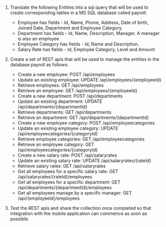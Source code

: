 1. Translate the following Entities into a sql query that will be used to create corresponding tables in a MS SQL database called payroll:
   * Employee has fields - Id, Name, Phone, Address, Date of birth, Joined Date, Department and Employee Category.
   * Department has fields - Id, Name, Description, Manager. A manager is also an employee
   * Employee Category has fields - Id, Name and Description.
   * Salary Rate has fields - Id, Employee Category, Level and Amount
   
2. Create a set of REST apis that will be used to manage the entities in the database payroll as follows:
   * Create a new employee: POST /api/employees
   * Update an existing employee: UPDATE /api/employees/{employeeId}
   * Retrieve employees: GET /api/employees
   * Retrieve an employee: GET /api/employees/{employeeId}
   * Create a new department: POST /api/departments
   * Update an existing department: UPDATE /api/departments/{departmentId}
   * Retrieve departments: GET /api/departments
   * Retrieve an department: GET /api/departments/{departmentId}
   * Create a new employee category: POST /api/employeecategories
   * Update an existing employee category: UPDATE /api/employeecategories/{categoryId}
   * Retrieve employee categories: GET /api/employeecategories
   * Retrieve an employee category: GET /api/employeecategories/{categoryId}
   * Create a new salary rate: POST /api/salaryrates
   * Update an existing salary rate: UPDATE /api/salaryrates/{rateId}
   * Retrieve salary rates: GET /api/salaryrates
   * Get all employees for a specific salary rate: GET /api/salaryrates/{rateId}/employees
   * Get all employees for a specific department: GET /api/departments/{departmentId}/employees
   * Get all employees manage by a specific manager: GET /api/{employeeId}/employees
   
3. Test the REST apis and share the collection once completed so that integration with the mobile application can commence as soon as possible.